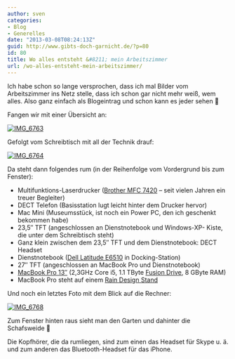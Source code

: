 ```yaml
---
author: sven
categories:
- Blog
- Generelles
date: "2013-03-08T08:24:13Z"
guid: http://www.gibts-doch-garnicht.de/?p=80
id: 80
title: Wo alles entsteht &#8211; mein Arbeitszimmer
url: /wo-alles-entsteht-mein-arbeitszimmer/
---
```


Ich habe schon so lange versprochen, dass ich mal Bilder vom Arbeitszimmer ins Netz stelle, dass ich schon gar nicht mehr weiß, wem alles. Also ganz einfach als Blogeintrag und schon kann es jeder sehen 🙂

Fangen wir mit einer Übersicht an:

[![IMG_6763](https://www.gibts-doch-garnicht.de/wp-content/uploads/2013/03/IMG_6763.jpeg)](https://www.gibts-doch-garnicht.de/wp-content/uploads/2013/03/IMG_6763.jpeg)

Gefolgt vom Schreibtisch mit all der Technik drauf:

[![IMG_6764](https://www.gibts-doch-garnicht.de/wp-content/uploads/2013/03/IMG_6764.jpeg)](https://www.gibts-doch-garnicht.de/wp-content/uploads/2013/03/IMG_6764.jpeg)

Da steht dann folgendes rum (in der Reihenfolge vom Vordergrund bis zum Fenster):

- <span style="line-height: 13px;">Multifunktions-Laserdrucker ([Brother MFC 7420](http://www.brother.de/g3.cfm/s_page/65190/s_name/produktedetail2/s_level/32150/s_product/mfc7420g1) – seit vielen Jahren ein treuer Begleiter)</span>
- DECT Telefon (Basisstation lugt leicht hinter dem Drucker hervor)
- Mac Mini (Museumsstück, ist noch ein Power PC, den ich geschenkt bekommen habe)
- 23,5″ TFT (angeschlossen an Dienstnotebook und Windows-XP- Kiste, die unter dem Schreibtisch steht)
- Ganz klein zwischen dem 23,5″ TFT und dem Dienstnotebook: DECT Headset
- Dienstnotebook ([Dell Latitude E6510](http://www.dell.com/de/business/p/latitude-e6510/pd) in Docking-Station)
- 27″ TFT (angeschlossen an MacBook Pro und Dienstnotebook)
- [MacBook Pro 13″](http://www.notebookcheck.com/Test-Apple-MacBook-Pro-13-Early-2011-2-3-GHz-Dual-Core-glare.50368.0.html) (2,3GHz Core i5, 1.1 TByte [Fusion Drive](http://www.ifun.de/fusion-drive-selbst-bauen-mac-31377/), 8 GByte RAM)
- MacBook Pro steht auf einem [Rain Design Stand](http://www.amazon.de/Rain-Design-St%C3%A4nder-Notebooks-MacBook/dp/B000OOYECC)

Und noch ein letztes Foto mit dem Blick auf die Rechner:

[![IMG_6768](https://www.gibts-doch-garnicht.de/wp-content/uploads/2013/03/IMG_6768.jpeg)](https://www.gibts-doch-garnicht.de/wp-content/uploads/2013/03/IMG_6768.jpeg)

Zum Fenster hinten raus sieht man den Garten und dahinter die Schafsweide 🙂

Die Kopfhörer, die da rumliegen, sind zum einen das Headset für Skype u. ä. und zum anderen das Bluetooth-Headset für das iPhone.